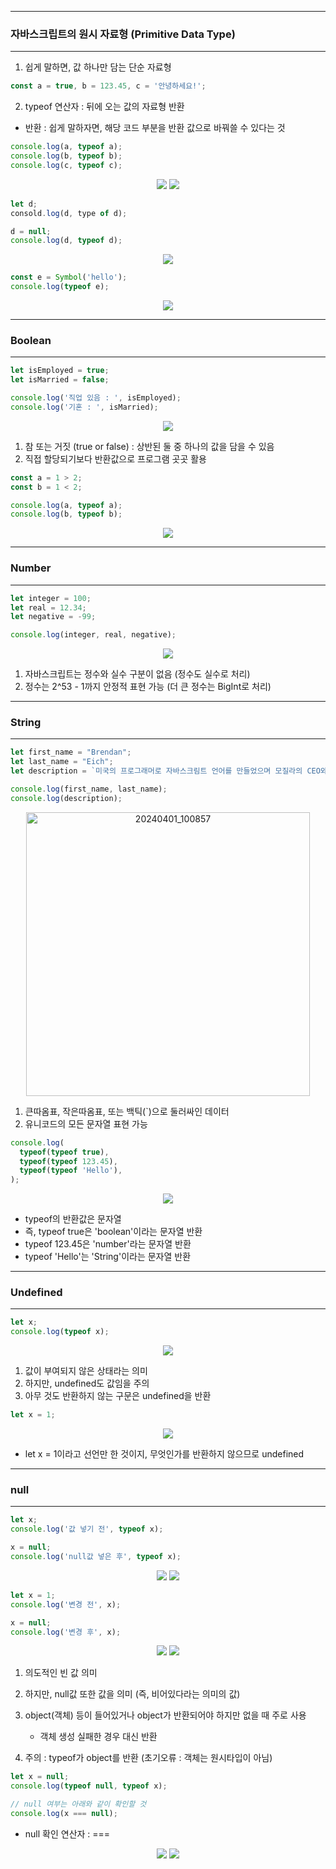 -----
### 자바스크립트의 원시 자료형 (Primitive Data Type)
-----
1. 쉽게 말하면, 값 하나만 담는 단순 자료형
```js
const a = true, b = 123.45, c = '안녕하세요!';
````

2. typeof 연산자 : 뒤에 오는 값의 자료형 반환
  - 반환 : 쉽게 말하자면, 해당 코드 부분을 반환 값으로 바꿔쓸 수 있다는 것
```js
console.log(a, typeof a);
console.log(b, typeof b);
console.log(c, typeof c);
```
<div align="center">
<img src="https://github.com/sooyounghan/Web/assets/34672301/76f1332f-8d57-4fc8-a2f3-b3550f8ede92">
<img src="https://github.com/sooyounghan/Web/assets/34672301/746f88f3-8b50-4703-ba2c-eb162fc1cad2">
</div>

```js
let d;
consold.log(d, type of d);
```
```js
d = null;
console.log(d, typeof d);
```
<div align="center">
<img src="https://github.com/sooyounghan/Web/assets/34672301/8c32b75f-7a3d-4525-bed7-27bf613c5bd4">
</div>

```js
const e = Symbol('hello');
console.log(typeof e);
```
<div align="center">
<img src="https://github.com/sooyounghan/Web/assets/34672301/e3ea85e7-be6c-4b4e-94bd-faec5eeb5724">
</div>

-----
### Boolean
-----
```js
let isEmployed = true;
let isMarried = false;

console.log('직업 있음 : ', isEmployed);
console.log('기혼 : ', isMarried);
```
<div align="center">
<img src="https://github.com/sooyounghan/Web/assets/34672301/3984082b-753e-4be4-9305-f2faa0e81118">
</div>

1. 참 또는 거짓 (true or false) : 상반된 둘 중 하나의 값을 담을 수 있음
2. 직접 할당되기보다 반환값으로 프로그램 곳곳 활용

```js
const a = 1 > 2;
const b = 1 < 2;

console.log(a, typeof a);
console.log(b, typeof b);
```
<div align="center">
<img src="https://github.com/sooyounghan/Web/assets/34672301/446aa078-4cb6-4487-aca7-95a3771435e2">
</div>

-----
### Number
-----
```js
let integer = 100;
let real = 12.34;
let negative = -99;

console.log(integer, real, negative);
```
<div align="center">
<img src="https://github.com/sooyounghan/Web/assets/34672301/d2b6d8d5-4826-48e2-801f-59abf6c3ce13">
</div>

1. 자바스크립트는 정수와 실수 구분이 없음 (정수도 실수로 처리)
2. 정수는 2^53 - 1까지 안정적 표현 가능 (더 큰 정수는 BigInt로 처리)

-----
### String
-----
```js
let first_name = "Brendan";
let last_name = "Eich";
let description = `미국의 프로그래머로 자바스크림트 언어를 만들었으며 모질라의 CEO와 CTO를 역임했다.`;

console.log(first_name, last_name);
console.log(description);
```
<div align="center">
<img width="454" alt="20240401_100857" src="https://github.com/sooyounghan/Web/assets/34672301/9e78cc9e-d191-4bff-85c4-0fe2af5d750c">
</div>

1. 큰따옴표, 작은따옴표, 또는 백틱(`)으로 둘러싸인 데이터
2. 유니코드의 모든 문자열 표현 가능

```js
console.log(
  typeof(typeof true),
  typeof(typeof 123.45),
  typeof(typeof 'Hello'),
);
```
<div align="center">
<img src="https://github.com/sooyounghan/Web/assets/34672301/9ad761c3-1085-4e74-b28f-977e897d8e56">
</div>

  - typeof의 반환값은 문자열
  - 즉, typeof true은 'boolean'이라는 문자열 반환
  - typeof 123.45은 'number'라는 문자열 반환
  - typeof 'Hello'는 'String'이라는 문자열 반환
    
-----
### Undefined
-----
```js
let x;
console.log(typeof x);
```
<div align="center">
<img src="https://github.com/sooyounghan/Web/assets/34672301/fe6eda36-cf4e-4e20-ad83-686ccfa3ce9d">
</div>

1. 값이 부여되지 않은 상태라는 의미
2. 하지만, undefined도 값임을 주의
3. 아무 것도 반환하지 않는 구문은 undefined을 반환
```js
let x = 1;
```
<div align="center">
<img src="https://github.com/sooyounghan/Web/assets/34672301/40da54df-351d-4cb7-bee8-5f6a98440da0">
</div>

  - let x = 1이라고 선언만 한 것이지, 무엇인가를 반환하지 않으므로 undefined

-----
### null
-----
```js
let x;
console.log('값 넣기 전', typeof x);

x = null;
console.log('null값 넣은 후', typeof x);
```
<div align="center">
<img src="https://github.com/sooyounghan/Web/assets/34672301/89cbc600-23aa-4d62-8640-2d8da72afe60">
<img src="https://github.com/sooyounghan/Web/assets/34672301/515fa0b3-dd03-4251-8c3d-a626c44e2180">
</div>

```js
let x = 1;
console.log('변경 전', x);

x = null;
console.log('변경 후', x);
```
<div align="center">
<img src="https://github.com/sooyounghan/Web/assets/34672301/0fc270da-eea9-47f7-8e78-bb042e8231d3">
<img src="https://github.com/sooyounghan/Web/assets/34672301/59165dcc-8a98-4053-b3df-61d228a7aa9e">
</div>

1. 의도적인 빈 값 의미
2. 하지만, null값 또한 값을 의미 (즉, 비어있다라는 의미의 값)
3. object(객체) 등이 들어있거나 object가 반환되어야 하지만 없을 때 주로 사용
   - 객체 생성 실패한 경우 대신 반환

4. 주의 : typeof가 object를 반환 (초기오류 : 객체는 원시타입이 아님)
```js
let x = null;
console.log(typeof null, typeof x);

// null 여부는 아래와 같이 확인할 것
console.log(x === null);
```
  - null 확인 연산자 : ===
<div align="center">
<img src="https://github.com/sooyounghan/Web/assets/34672301/7238c71f-3263-4294-9a08-3c12cf086bce">
<img src="https://github.com/sooyounghan/Web/assets/34672301/551a4213-9ec4-4469-bf76-52ca850a7f72">
</div>
